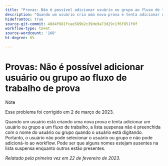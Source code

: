 ```yaml
---
title: "Provas: Não é possível adicionar usuário ou grupo ao fluxo de trabalho de prova"
description: "Quando um usuário cria uma nova prova e tenta adicionar um usuário ou grupo a um fluxo de trabalho, a lista suspensa não é preenchida com o nome do usuário ou grupo quando o usuário digita. Portanto, o usuário não pode selecionar o usuário ou grupo e não pode adicioná-lo ao workflow. Pode ser que alguns nomes estejam ausentes na lista suspensa enquanto outros estão presentes."
hidefromtoc: true
source-git-commit: 48d4f681fcae589b2c39de9a73d29c1f6f851f8f
workflow-type: tm+mt
source-wordcount: '160'
ht-degree: 6%

---
```



# Provas: Não é possível adicionar usuário ou grupo ao fluxo de trabalho de prova

>[!NOTE]
>
>Esse problema foi corrigido em 2 de março de 2023.

Quando um usuário está criando uma nova prova e tenta adicionar um usuário ou grupo a um fluxo de trabalho, a lista suspensa não é preenchida com o nome do usuário ou grupo quando o usuário está digitando. Portanto, o usuário não pode selecionar o usuário ou grupo e não pode adicioná-lo ao workflow. Pode ser que alguns nomes estejam ausentes na lista suspensa enquanto outros estão presentes.

_Relatado pela primeira vez em 22 de fevereiro de 2023._

